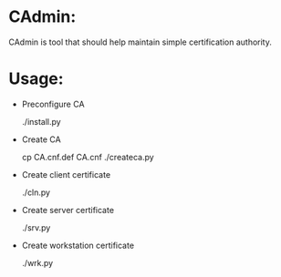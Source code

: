 # CAdmin:
CAdmin is tool that should help maintain simple certification authority.

# Usage:
* Preconfigure CA

    ./install.py

* Create CA

    cp CA.cnf.def CA.cnf
    ./createca.py
    

* Create client certificate

    ./cln.py

* Create server certificate

    ./srv.py

* Create workstation certificate

    ./wrk.py
